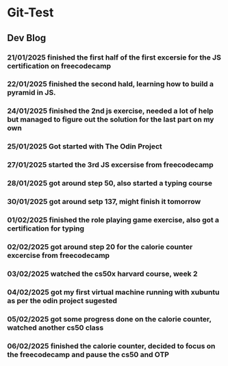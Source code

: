 # Git-Test
## Dev Blog
### 21/01/2025 finished the first half of the first excersie for the JS certification on freecodecamp
### 22/01/2025 finished the second hald, learning how to build a pyramid in JS.
### 24/01/2025 finished the 2nd js exercise, needed a lot of help but managed to figure out the solution for the last part on my own
### 25/01/2025 Got started with The Odin Project
### 27/01/2025 started the 3rd JS excersise from freecodecamp 
### 28/01/2025 got around step 50, also started a typing course
### 30/01/2025 got around setp 137, might finish it tomorrow
### 01/02/2025 finished the role playing game exercise, also got a certification for typing
### 02/02/2025 got around step 20 for the calorie counter excercise from freecodecamp
### 03/02/2025 watched the cs50x harvard course, week 2
### 04/02/2025 got my first virtual machine running with xubuntu as per the odin project sugested 
### 05/02/2025 got some progress done on the calorie counter, watched another cs50 class
### 06/02/2025 finished the calorie counter, decided to focus on the freecodecamp and pause the cs50 and OTP